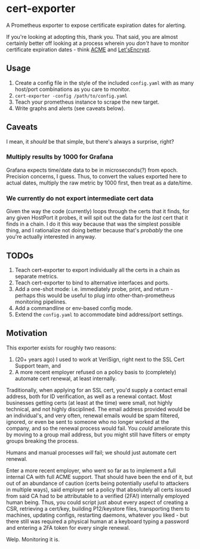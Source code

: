 # cert-exporter

A Prometheus exporter to expose certificate expiration dates for alerting.

If you're looking at adopting this, thank you. That said, you are
almost certainly better off looking at a process wherein you *don't*
have to monitor certificate expiration dates - think
[ACME](https://www.ietf.org/id/draft-ietf-acme-ari-01.html) and
[Let'sEncrypt](https://letsencrypt.org/).

## Usage

1. Create a config file in the style of the included `config.yaml`
   with as many host/port combinations as you care to monitor.
1. `cert-exporter -config /path/to/config.yaml`
1. Teach your prometheus instance to scrape the new target.
1. Write graphs and alerts (see caveats below).

## Caveats

I mean, it *should* be that simple, but there's always a surprise,
right?

### Multiply results by 1000 for Grafana

Grafana expects time/date data to be in microseconds(?) from
epoch. Precision concerns, I guess. Thus, to convert the values
exported here to actual dates, multiply the raw metric by 1000 first,
then treat as a date/time.

### We currently do not export intermediate cert data

Given the way the code (currently) loops through the certs that it
finds, for any given HostPort it probes, it will spit out the data for
the *last* cert that it finds in a chain. I do it this way because
that was the simplest possible thing, and I rationalize not doing
better because that's *probably* the one you're actually interested in
anyway.

## TODOs

1. Teach cert-exporter to export individually all the certs in a chain
   as separate metrics.
1. Teach cert-exporter to bind to alternative interfaces and ports.
1. Add a one-shot mode: i.e. immediately probe, print, and return -
   perhaps this would be useful to plug into other-than-prometheus
   monitoring pipelines.
1. Add a commandline or env-based config mode.
1. Extend the `config.yaml` to accommodate bind address/port settings.

## Motivation

This exporter exists for roughly two reasons:

1. (20+ years ago) I used to work at VeriSign, right next to the SSL
   Cert Support team, and
1. A more recent employer refused on a policy basis to (completely)
   automate cert renewal, at least internally.

Traditionally, when applying for an SSL cert, you'd supply a contact
email address, both for ID verification, as well as a renewal
contact. Most businesses getting certs (at least at the time) were
small, not highly technical, and not highly disciplined. The email
address provided would be an individual's, and very often, renewal
emails would be spam filtered, ignored, or even be sent to someone who
no longer worked at the company, and so the renewal process would
fail. You *could* ameliorate this by moving to a group mail address,
but you might still have filters or empty groups breaking the process.

Humans and manual processes *will* fail; we should just automate cert
renewal.

Enter a more recent employer, who went so far as to implement a full
internal CA with full ACME support. That should have been the end of
it, but out of an abundance of caution (certs being potentially useful
to attackers in multiple ways), said employer set a policy that
absolutely all certs issued from said CA had to be attributable to a
verified (2FA!)  internally employed human being. Thus, you could
script just about every aspect of creating a CSR, retrieving a
cert/key, building P12/keystore files, transporting them to machines,
updating configs, restarting daemons, whatever you liked - but there
still was required a physical human at a keyboard typing a password
and entering a 2FA token for every single renewal.

Welp. Monitoring it is.

